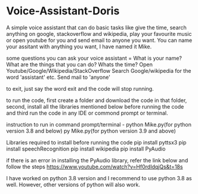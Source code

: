 # Voice-Assistant-Doris
A simple voice assistant that can do basic tasks like give the time, search anything on google, stackoverflow and wikipedia, play your favourite music or open youtube for you and send email to anyone you want.
You can name your assitant with anything you want, I have named it Mike.

some questions you can ask your voice assistant = 
What is your name?
What are the things that you can do?
Whats the time?
Open Youtube/Google/Wikipedia/StackOverflow
Search Google/wikipedia for the word 'assistant' etc.
Send mail to 'anyone'

to exit, just say the word exit and the code will stop running.

to run the code, first create a folder and download the code in that folder, second, install all the libraries mentioned below before running the code and third run the code in any IDE or commond prompt or terminal.

instruction to run in command prompt/terminal - python Mike.py(for python version 3.8 and below)
                                                py Mike.py(for python version 3.9 and above)
                                               
Libraries required to install before running the code
pip install pyttsx3
pip install speechRecognition
pip install wikipedia
pip install PyAudio

if there is an error in installing the PyAudio library, refer the link below and follow the steps
https://www.youtube.com/watch?v=Hf0rdIdqjQs&t=18s

I have worked on python 3.8 version and I recommend to use python 3.8 as well. However, other versions of python will also work.
